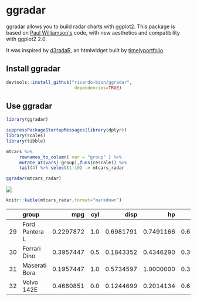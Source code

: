 # ggradar




ggradar allows you to build radar charts with ggplot2. This package is based on [Paul Williamson's](http://rstudio-pubs-static.s3.amazonaws.com/5795_e6e6411731bb4f1b9cc7eb49499c2082.html) code, with new aesthetics and compatibility with ggplot2 2.0.

It was inspired by [d3radaR](http://www.buildingwidgets.com/blog/2015/12/9/week-49-d3radarr), an htmlwidget built by [timelyportfolio](https://github.com/timelyportfolio).


## Install ggradar


```r
devtools::install_github("ricardo-bion/ggradar", 
                          dependencies=TRUE)
```

## Use ggradar


```r
library(ggradar)

suppressPackageStartupMessages(library(dplyr))
library(scales)
library(tibble)

mtcars %>%
     rownames_to_column( var = "group" ) %>%
     mutate_at(vars(-group),funs(rescale)) %>%
     tail(4) %>% select(1:10) -> mtcars_radar

ggradar(mtcars_radar) 
```

![](README_files/figure-html/unnamed-chunk-2-1.png)<!-- -->



```r
knitr::kable(mtcars_radar,format="markdown") 
```



|   |group          |       mpg| cyl|      disp|        hp|      drat|        wt|      qsec| vs| am|
|:--|:--------------|---------:|---:|---------:|---------:|---------:|---------:|---------:|--:|--:|
|29 |Ford Pantera L | 0.2297872| 1.0| 0.6981791| 0.7491166| 0.6728111| 0.4236768| 0.0000000|  0|  1|
|30 |Ferrari Dino   | 0.3957447| 0.5| 0.1843352| 0.4346290| 0.3963134| 0.3214012| 0.1190476|  0|  1|
|31 |Maserati Bora  | 0.1957447| 1.0| 0.5734597| 1.0000000| 0.3594470| 0.5259524| 0.0119048|  0|  1|
|32 |Volvo 142E     | 0.4680851| 0.0| 0.1244699| 0.2014134| 0.6221198| 0.3239581| 0.4880952|  1|  1|

